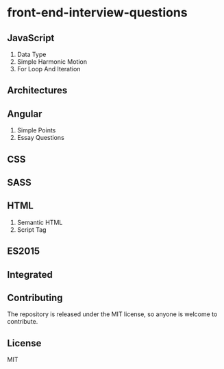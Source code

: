 # front-end-interview-questions

## JavaScript

1. Data Type
2. Simple Harmonic Motion
3. For Loop And Iteration

## Architectures

## Angular

1. Simple Points
2. Essay Questions

## CSS

## SASS

## HTML

1. Semantic HTML
2. Script Tag

## ES2015

## Integrated

## Contributing

The repository is released under the MIT license, so anyone is welcome to contribute.

## License

MIT
